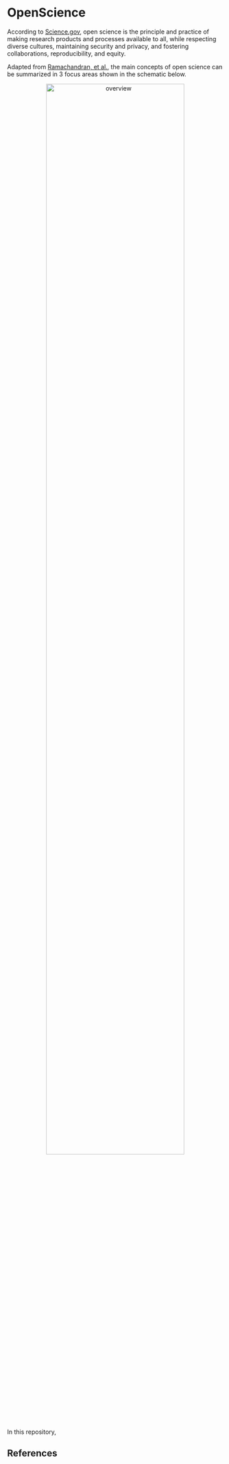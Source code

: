 # OpenScience

According to [Science.gov](https://open.science.gov/), open science is the principle and practice of making research products and processes available to all, while respecting diverse cultures, maintaining security and privacy, and fostering collaborations, reproducibility, and equity.

Adapted from [Ramachandran, et al.](doi:10.1029/2020EA001562), the main concepts of open science can be summarized in 3 focus areas shown in the schematic below. 

<p align = "center">
<img alt="overview" src="/Resources/figures/OpenScience_Eco.png" width="80%" />

In this repository, 

## References
